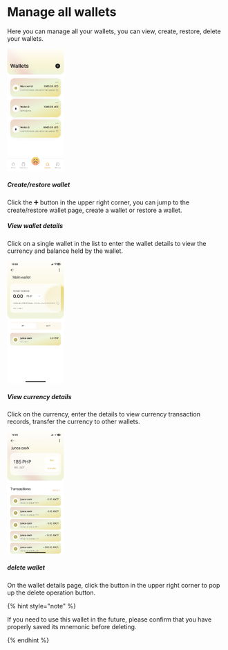 # Manage all wallets
Here you can manage all your wallets, you can view, create, restore, delete your wallets.

<img src="media/wallets.png" width="26%">

##### Create/restore wallet
Click the ➕ button in the upper right corner, you can jump to the create/restore wallet page, create a wallet or restore a wallet.


##### View wallet details
Click on a single wallet in the list to enter the wallet details to view the currency and balance held by the wallet.

<img src="media/1171686038951_.pic_hd.jpg" width="26%">

##### View currency details
Click on the currency, enter the details to view currency transaction records, transfer the currency to other wallets.

<img src="media/1161686038949_.pic_hd.jpg" width="26%">


##### delete wallet
On the wallet details page, click the button in the upper right corner to pop up the delete operation button.

{% hint style="note" %}

If you need to use this wallet in the future, please confirm that you have properly saved its mnemonic before deleting.

{% endhint %}


